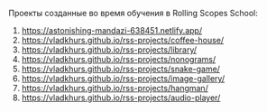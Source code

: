 Проекты созданные во время обучения в Rolling Scopes School:

1) https://astonishing-mandazi-638451.netlify.app/
2) https://vladkhurs.github.io/rss-projects/coffee-house/
3) https://vladkhurs.github.io/rss-projects/library/
4) https://vladkhurs.github.io/rss-projects/nonograms/
5) https://vladkhurs.github.io/rss-projects/snake-game/
6) https://vladkhurs.github.io/rss-projects/image-gallery/
7) https://vladkhurs.github.io/rss-projects/hangman/
8) https://vladkhurs.github.io/rss-projects/audio-player/
